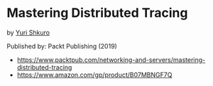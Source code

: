# Mastering Distributed Tracing

by [Yuri Shkuro](https://www.shkuro.com)

Published by: Packt Publishing (2019)

* https://www.packtpub.com/networking-and-servers/mastering-distributed-tracing
* https://www.amazon.com/gp/product/B07MBNGF7Q
